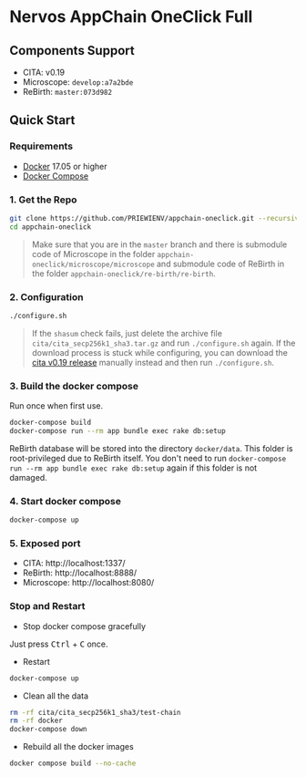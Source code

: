 # Nervos AppChain OneClick Full

## Components Support

- CITA: v0.19
- Microscope: `develop:a7a2bde`
- ReBirth: `master:073d982`

## Quick Start

### Requirements

- [Docker](https://docs.docker.com/install/) 17.05 or higher
- [Docker Compose](https://docs.docker.com/compose/install/)

### 1. Get the Repo

```bash
git clone https://github.com/PRIEWIENV/appchain-oneclick.git --recursive
cd appchain-oneclick
```
> Make sure that you are in the `master` branch and there is submodule code of Microscope in the folder `appchain-oneclick/microscope/microscope` and submodule code of ReBirth in the folder `appchain-oneclick/re-birth/re-birth`.

### 2. Configuration

```bash
./configure.sh
```
> If the `shasum` check fails, just delete the archive file `cita/cita_secp256k1_sha3.tar.gz` and run `./configure.sh` again. If the download process is stuck while configuring, you can download the [cita v0.19 release]() manually instead and then run `./configure.sh`.

### 3. Build the docker compose

Run once when first use.

```bash
docker-compose build
docker-compose run --rm app bundle exec rake db:setup
```

ReBirth database will be stored into the directory `docker/data`. This folder is root-privileged due to ReBirth itself. You don't need to run `docker-compose run --rm app bundle exec rake db:setup` again if this folder is not damaged.

### 4. Start docker compose

```bash
docker-compose up
```

### 5. Exposed port

- CITA: http://localhost:1337/
- ReBirth: http://localhost:8888/
- Microscope: http://localhost:8080/

### Stop and Restart

* Stop docker compose gracefully

Just press <kbd>Ctrl</kbd> + <kbd>C</kbd> once.

* Restart

```bash
docker-compose up
```

* Clean all the data

```bash
rm -rf cita/cita_secp256k1_sha3/test-chain
rm -rf docker
docker-compose down
```

* Rebuild all the docker images

```bash
docker compose build --no-cache
```

